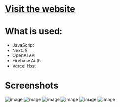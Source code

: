 # [Visit the website](https://chatsupport-ppmh.vercel.app/landingpage)

# What is used:
- JavaScript
- NextJS
- OpenAI API
- Firebase Auth
- Vercel Host

# Screenshots

![image](https://github.com/user-attachments/assets/c50d64df-ed93-4b69-a7d2-e7ca5992da4f)
![image](https://github.com/user-attachments/assets/34d183d8-c48c-4336-9a29-8e1e56e099cf)
![image](https://github.com/user-attachments/assets/43fd2773-76f6-4f36-9733-698c27fe6b49)
![image](https://github.com/user-attachments/assets/3d84af15-65c6-4748-952d-c44197fe564f)
![image](https://github.com/user-attachments/assets/ce903ad5-fbbe-427c-9ea2-47f00dc674dd)
![image](https://github.com/user-attachments/assets/61022218-00bf-4401-98ee-510dab0af5e8)
